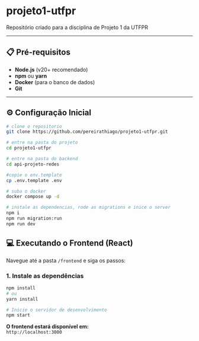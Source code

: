 # projeto1-utfpr
Repositório criado para a disciplina de Projeto 1 da UTFPR

---

## **📋 Pré-requisitos**
- **Node.js** (v20+ recomendado)
- **npm** ou **yarn**
- **Docker** (para o banco de dados)
- **Git**

---

## **⚙️ Configuração Inicial**

```bash
# clone o repositorio
git clone https://github.com/pereirathiago/projeto1-utfpr.git

# entre na pasta do projeto
cd projeto1-utfpr

# entre na pasta do backend
cd api-projeto-redes

#copie o env.template
cp .env.template .env

# suba o docker
docker compose up -d

# instale as dependencias, rode as migrations e inice o server
npm i
npm run migration:run
npm run dev
```


## **💻 Executando o Frontend (React)**
Navegue até a pasta `/frontend` e siga os passos:

### **1. Instale as dependências**
```bash
npm install
# ou
yarn install

# Inicie o servidor de desenvolvimento
npm start
```

**O frontend estará disponível em:**  
`http://localhost:3000`
